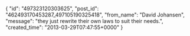  {
   "id": "497323120303625",
   "post_id": "462493170453287_497105190325418",
   "from_name": "David Johansen",
   "message": "they just rewrite their own laws to suit their needs.",
   "created_time": "2013-03-29T07:47:55+0000"
 }
